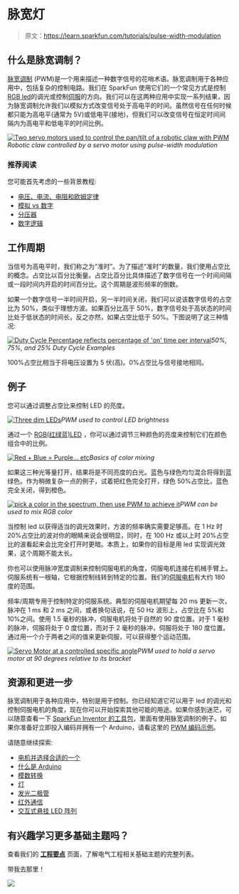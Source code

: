 # 脉宽灯

> 原文：<https://learn.sparkfun.com/tutorials/pulse-width-modulation>

## 什么是脉宽调制？

[脉宽调制](http://en.wikipedia.org/wiki/Pulse-width_modulation) (PWM)是一个用来描述一种数字信号的花哨术语。脉宽调制用于各种应用中，包括复杂的控制电路。我们在 SparkFun 使用它们的一个常见方式是控制[RGB led](https://www.sparkfun.com/products/105)的调光或控制[伺服](https://www.sparkfun.com/servos)的方向。我们可以在这两种应用中实现一系列结果，因为脉宽调制允许我们以模拟方式改变信号处于高电平的时间。虽然信号在任何时候都只能为高电平(通常为 5V)或低电平(接地)，但我们可以改变信号在恒定时间间隔内为高电平和低电平的时间比例。

[![Two servo motors used to control the pan/tilt of a robotic claw with PWM](img/1fdd241b171f5a25d870c0084fc091d3.png)](//cdn.sparkfun.com/assets/8/2/c/8/3/512e85a6ce395f4d64000000.jpg)*Robotic claw controlled by a servo motor using pulse-width modulation*

### 推荐阅读

您可能首先考虑的一些背景教程:

*   [电压、电流、电阻和欧姆定律](http://learn.sparkfun.com/tutorials/voltage-current-resistance-and-ohms-law)
*   [模拟 vs 数字](https://learn.sparkfun.com/tutorials/analog-vs-digital)
*   [分压器](https://learn.sparkfun.com/tutorials/voltage-dividers)
*   [数字逻辑](https://learn.sparkfun.com/tutorials/digital-logic)

## 工作周期

当信号为高电平时，我们称之为“准时”。为了描述“准时”的数量，我们使用占空比的概念。占空比以百分比衡量。占空比百分比具体描述了数字信号在一个时间间隔或一段时间内开启的时间百分比。这个周期是波形频率的倒数。

如果一个数字信号一半时间开启，另一半时间关闭，我们可以说该数字信号的占空比为 50%，类似于理想方波。如果百分比高于 50%，数字信号处于高状态的时间比处于低状态的时间长，反之亦然，如果占空比低于 50%。下图说明了这三种情况:

[![Duty Cycle Percentage reflects percentage of 'on' time per interval](img/c0a3a75676465dd24cefaf33c6f21f16.png)](//cdn.sparkfun.com/assets/f/9/c/8/a/512e869bce395fbc64000002.JPG)*50%, 75%, and 25% Duty Cycle Examples*

100%占空比相当于将电压设置为 5 伏(高)。0%占空比与信号接地相同。

## 例子

您可以通过调整占空比来控制 LED 的亮度。

[![Three dim LEDs](img/4741c73bf922c83bcc177049a6eda569.png)](//cdn.sparkfun.com/assets/4/a/f/c/e/512e8754ce395fac64000000.jpg)*PWM used to control LED brightness*

通过一个 [RGB(红绿蓝)LED](https://www.sparkfun.com/products/105) ，你可以通过调节三种颜色的亮度来控制它们在颜色组合中的比例。

[![Red + Blue = Purple... etc](img/e60937963510e6721832487b57495cdb.png)](//cdn.sparkfun.com/assets/c/f/a/7/e/51479890ce395f1f2f000000.jpg)*Basics of color mixing*

如果这三种光等量打开，结果将是不同亮度的白光。蓝色与绿色均匀混合将得到蓝绿色。作为稍微复杂一点的例子，试着把红色完全打开，绿色 50%占空比，蓝色完全关闭，得到橙色。

[![pick a color in the spectrum, then use PWM to achieve it](img/bd690c7b780e5e61cc1e795943032c66.png)](//cdn.sparkfun.com/assets/b/9/f/f/8/512e8756ce395f8e60000000.jpg)*PWM can be used to mix RGB color*

当控制 led 以获得适当的调光效果时，方波的频率确实需要足够高。在 1 Hz 时 20%占空比的波对你的眼睛来说会很明显，同时，在 100 Hz 或以上时 20%占空比的波看起来会比完全打开时更暗。本质上，如果你的目标是用 led 实现调光效果，这个周期不能太长。

你也可以使用脉冲宽度调制来控制伺服电机的角度，伺服电机连接在机械手臂上。伺服系统有一根轴，它根据控制线转到特定的位置。我们的[伺服电机](https://www.sparkfun.com/products/9347)有大约 180 度的范围。

频率/周期专用于控制特定的伺服系统。典型的伺服电机期望每 20 ms 更新一次，脉冲在 1 ms 和 2 ms 之间，或者换句话说，在 50 Hz 波形上，占空比在 5%和 10%之间。使用 1.5 毫秒的脉冲，伺服电机将处于自然的 90 度位置。对于 1 毫秒的脉冲，伺服将处于 0 度位置，而对于 2 毫秒的脉冲，伺服将处于 180 度位置。通过用一个介于两者之间的值来更新伺服，可以获得整个运动范围。

[![Servo Motor at a controlled specific angle](img/ff9ab4e08643713c0ec4f10832a9929d.png)](//cdn.sparkfun.com/assets/a/6/7/4/e/512e8755ce395fc264000000.jpg)*PWM used to hold a servo motor at 90 degrees relative to its bracket*

## 资源和更进一步

脉宽调制用于各种应用中，特别是用于控制。你已经知道它可以用于 led 的调光和控制伺服电机的角度，现在你可以开始探索其他可能的用途。如果你感到迷茫，可以随意查看一下 [SparkFun Inventor 的工具包](https://www.sparkfun.com/products/11227)，里面有使用脉宽调制的例子。如果你准备好立即投入编码并拥有一个 Arduino，请看这里的 [PWM 编码示例](http://arduino.cc/en/Reference/AnalogWrite)。

请随意继续探索:

*   [电机并选择合适的一个](https://learn.sparkfun.com/tutorials/motors-and-selecting-the-right-one)
*   [什么是 Arduino](https://learn.sparkfun.com/tutorials/what-is-an-arduino)
*   [模数转换](https://learn.sparkfun.com/tutorials/analog-to-digital-conversion)
*   [灯](https://learn.sparkfun.com/tutorials/light)
*   [发光二极管](https://learn.sparkfun.com/tutorials/light-emitting-diodes-leds)
*   [红外通信](https://learn.sparkfun.com/tutorials/ir-communication)
*   [交互式悬挂 LED 阵列](https://learn.sparkfun.com/tutorials/interactive-hanging-led-array)

## 有兴趣学习更多基础主题吗？

查看我们的 **[工程要点](https://www.sparkfun.com/engineering_essentials)** 页面，了解电气工程相关基础主题的完整列表。

带我去那里！

![](img/ee444d7c9f76142fe1a4f6a4e43b7ae1.png)